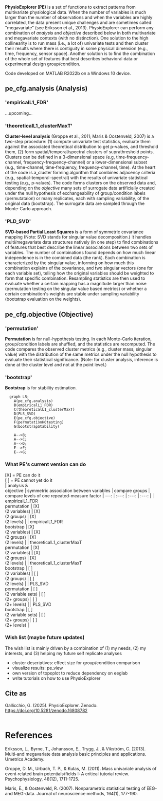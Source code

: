 
**PhysioExplorer (PE)** is a set of functions to extract patterns from multivariate physiological data. When the number of variables is much larger than the number of observations and when the variables are highly correlated, the data present unique challenges and are sometimes called "megavariate" (see Eriksson et al., 2013). PhysioExplorer can perform any combination of _analysis_ and _objective_ described below in both multivariate and megavariate contexts (with no distinction). One solution to the high collinearity is to run mass (i.e., a lot of) univariate tests and then cluster their results where there is contiguity in some physical dimension (e.g., time, frequency, sensor space). Another solution is to find the combination of the whole set of features that best describes behavioral data or experimental design group/condition.

Code developed on MATLAB R2022b on a Windows 10 device.

## pe_cfg.analysis (Analysis)
### 'empiricalL1_FDR'
...upcoming...

### 'theoreticalL1_clusterMaxT'
**Cluster-level analysis** (Groppe et al., 2011; Maris & Oostenveld, 2007) is a two-step procedure: (1) compute univariate test statistics, evaluate them against the associated theoretical distribution to get p-values, and threshold them, (2) form spatial/temporal/spectral clusters of suprathreshold points. Clusters can be defined in a 3-dimensional space (e.g, time-frequency-channel, frequency-frequency-channel) or a lower-dimensional subset (e.g., time-channel, time-frequency, frequency-channel, time). At the heart of the code is a_cluster forming algorithm that combines adjacency criteria (e.g., spatial-temporal-spectral) with the results of univariate statistical testing (e.g., p-values). The code forms clusters on the observed data and, depending on the _objective_ many sets of surrogate data artificially created under the null hypothesis of exchangeability of group/condition labels (permutataion) or many replicates, each with sampling variability, of the original data (bootstrap). The surrogate data are sampled through the Monte-Carlo approach. 

### 'PLD_SVD'
**SVD-based Partial Least Squares** is a form of symmetric covariance mapping (Note: SVD stands for singular value decomposition.) It handles multi/megavariate data structures natively (in one step) to find combinations of features that best describe the linear associations between two sets of variables. The number of combinations found depends on how much linear independence is in the combined data (the rank). Each combination is characterized by the singular value, informing on how much this combination explains of the covariance, and two singular vectors (one for each variable set), telling how the original variables should be weighted to form that specific combination. Resampling statistics are then used to evaluate whether a certain mapping has a magnitude larger than noise (permutation testing on the singular value based metrics) or whether a certain combination's weights are stable under sampling variability (bootstrap evaluation on the weights).

## pe_cfg.objective (Objective)
### 'permutation'
**Permutation** is for null-hypothesis testing. In each Monte-Carlo iteration, group/condition labels are shuffled, and the statistics are recomputed. The code compares the observed cluster metrics (e.g., cluster mass, singular value) with the distribution of the same metrics under the null hypothesis to evaluate their statistical significance. (Note: for cluster analysis, inference is done at the cluster level and not at the point level.)
### 'bootstrap'
**Bootstrap** is for stability estimation.

```mermaid
  graph LR;
    A(pe_cfg.analysis)
    B(empiricalL1_FDR)
    C(theoreticalL1_clusterMaxT)
    D(PLS_SVD)
    E(pe_cfg.objective)
    F(permutationH0testing)
    G(bootstrapStability)

    A-->B;
    A-->C;
    A-->D;
    E-->F;
    E-->G;

```





### What PE's current version can do
[X] = PE can do it
<br>
[ ] = PE cannot yet do it
<br>
| analysis &<br>objective | symmetric association between variables | compare groups | compare levels of one repeated-measure factor
| ---: | :---: | :---: | :---: | 
| empiricalL1_FDR<br>permutation             | [X]<br>(2 variables)     | [X]<br>(2 groups)   | [X]<br>(2 levels) |
| empiricalL1_FDR<br>bootstrap               | [X]<br>(2 variables)     | [X]<br>(2 groups)   | [X]<br>(2 levels) |
| theoreticalL1_clusterMaxT<br>permutation   | [X]<br>(2 variables)     | [X]<br>(2 groups)   | [X]<br>(2 levels) |
| theoreticalL1_clusterMaxT<br>bootstrap     | [ ]<br>(2 variables)     | [ ]<br>(2 groups)   | [ ]<br>(2 levels) |
| PLS_SVD<br>permutation                     | [ ]<br>(2 variable sets) | [ ]<br>(2+ groups)  | [ ]<br>(2+ levels) |
| PLS_SVD<br>bootstrap                       | [ ]<br>(2 variable sets) | [ ]<br>(2+ groups)  | [ ]<br>(2+ levels) |



### Wish list (maybe future updates)
The wish list is mainly driven by a combination of (1) my needs, (2) my interests, and (3) helping my future self replicate analyses
- cluster descriptives: effect size for group/condition comparison 
- visualize results: pe_view
- own version of topoplot to reduce dependency on eeglab
- write tutorials on how to use PhysioExplorer






## Cite as
Gallicchio, G. (2025). PhysioExplorer. Zenodo. https://doi.org/10.5281/zenodo.16808782
<br>
<br>

# References
Eriksson, L., Byrne, T., Johansson, E., Trygg, J., & Vikström, C. (2013). Multi-and megavariate data analysis basic principles and applications. Umetrics Academy.

Groppe, D. M., Urbach, T. P., & Kutas, M. (2011). Mass univariate analysis of event‐related brain potentials/fields I: A critical tutorial review. Psychophysiology, 48(12), 1711-1725.

Maris, E., & Oostenveld, R. (2007). Nonparametric statistical testing of EEG-and MEG-data. Journal of neuroscience methods, 164(1), 177-190.
